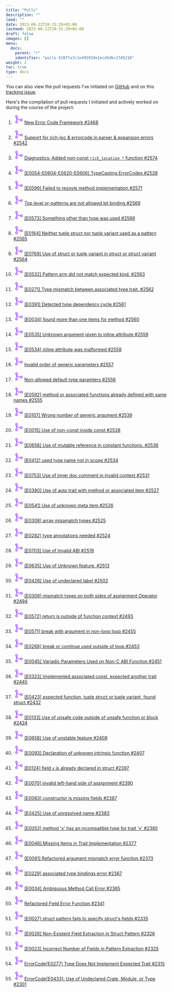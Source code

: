 ```yaml
---
title: "Pulls"
description: ""
lead: ""
date: 2023-08-22T20:15:29+05:00
lastmod: 2023-08-22T20:15:29+05:00
draft: false
images: []
menu:
  docs:
    parent: "r"
    identifier: "pulls-5207fa7c1e495919e1ecd5dbc17d5210"
weight: 2
toc: true
type: docs
---
```


You can also view the pull requests I've initiated on [GitHub](https://github.com/Rust-GCC/gccrs/pulls?q=is%3Apr+author%3AMahadMuhammad+created%3A%3C%3D2023-09-10+) and on this [tracking issue](https://github.com/Rust-GCC/gccrs/issues/2553).

Here's the compilation of pull requests I initiated and actively worked on during the course of the project:

1. <svg xmlns="http://www.w3.org/2000/svg" width="30" height="30" viewBox="0 0 256 256"><path fill="#b174ff" d="M208 108a36.07 36.07 0 0 0-33.94 24H152a36.16 36.16 0 0 1-28.8-14.4L99.62 86.16A36 36 0 1 0 68 89.94v76.12a36 36 0 1 0 24 0V116l12 16a60.27 60.27 0 0 0 48 24h22.06A36 36 0 1 0 208 108ZM80 44a12 12 0 1 1-12 12a12 12 0 0 1 12-12Zm0 168a12 12 0 1 1 12-12a12 12 0 0 1-12 12Zm128-56a12 12 0 1 1 12-12a12 12 0 0 1-12 12Z"/></svg> [New Error Code Framework #2468](https://github.com/Rust-GCC/gccrs/pull/2468)

1. <svg xmlns="http://www.w3.org/2000/svg" width="30" height="30" viewBox="0 0 256 256"><path fill="#b174ff" d="M208 108a36.07 36.07 0 0 0-33.94 24H152a36.16 36.16 0 0 1-28.8-14.4L99.62 86.16A36 36 0 1 0 68 89.94v76.12a36 36 0 1 0 24 0V116l12 16a60.27 60.27 0 0 0 48 24h22.06A36 36 0 1 0 208 108ZM80 44a12 12 0 1 1-12 12a12 12 0 0 1 12-12Zm0 168a12 12 0 1 1 12-12a12 12 0 0 1-12 12Zm128-56a12 12 0 1 1 12-12a12 12 0 0 1-12 12Z"/></svg> [Support for rich-loc & errorcode in parser & expansion errors #2542](https://github.com/Rust-GCC/gccrs/pull/2542)

1. <svg xmlns="http://www.w3.org/2000/svg" width="30" height="30" viewBox="0 0 256 256"><path fill="#b174ff" d="M208 108a36.07 36.07 0 0 0-33.94 24H152a36.16 36.16 0 0 1-28.8-14.4L99.62 86.16A36 36 0 1 0 68 89.94v76.12a36 36 0 1 0 24 0V116l12 16a60.27 60.27 0 0 0 48 24h22.06A36 36 0 1 0 208 108ZM80 44a12 12 0 1 1-12 12a12 12 0 0 1 12-12Zm0 168a12 12 0 1 1 12-12a12 12 0 0 1-12 12Zm128-56a12 12 0 1 1 12-12a12 12 0 0 1-12 12Z"/></svg> [Diagnostics: Added non-const `rich_location *` function #2574](https://github.com/Rust-GCC/gccrs/pull/2574)

1. <svg xmlns="http://www.w3.org/2000/svg" width="30" height="30" viewBox="0 0 256 256"><path fill="#b174ff" d="M208 108a36.07 36.07 0 0 0-33.94 24H152a36.16 36.16 0 0 1-28.8-14.4L99.62 86.16A36 36 0 1 0 68 89.94v76.12a36 36 0 1 0 24 0V116l12 16a60.27 60.27 0 0 0 48 24h22.06A36 36 0 1 0 208 108ZM80 44a12 12 0 1 1-12 12a12 12 0 0 1 12-12Zm0 168a12 12 0 1 1 12-12a12 12 0 0 1-12 12Zm128-56a12 12 0 1 1 12-12a12 12 0 0 1-12 12Z"/></svg> [[E0054-E0604-E0620-E0606] TypeCasting ErrorCodes #2528](https://github.com/Rust-GCC/gccrs/pull/2528)

1. <svg xmlns="http://www.w3.org/2000/svg" width="30" height="30" viewBox="0 0 256 256"><path fill="#b174ff" d="M208 108a36.07 36.07 0 0 0-33.94 24H152a36.16 36.16 0 0 1-28.8-14.4L99.62 86.16A36 36 0 1 0 68 89.94v76.12a36 36 0 1 0 24 0V116l12 16a60.27 60.27 0 0 0 48 24h22.06A36 36 0 1 0 208 108ZM80 44a12 12 0 1 1-12 12a12 12 0 0 1 12-12Zm0 168a12 12 0 1 1 12-12a12 12 0 0 1-12 12Zm128-56a12 12 0 1 1 12-12a12 12 0 0 1-12 12Z"/></svg> [[E0599] Failed to resovle method implementation #2571](https://github.com/Rust-GCC/gccrs/pull/2571)

1. <svg xmlns="http://www.w3.org/2000/svg" width="30" height="30" viewBox="0 0 256 256"><path fill="#b174ff" d="M208 108a36.07 36.07 0 0 0-33.94 24H152a36.16 36.16 0 0 1-28.8-14.4L99.62 86.16A36 36 0 1 0 68 89.94v76.12a36 36 0 1 0 24 0V116l12 16a60.27 60.27 0 0 0 48 24h22.06A36 36 0 1 0 208 108ZM80 44a12 12 0 1 1-12 12a12 12 0 0 1 12-12Zm0 168a12 12 0 1 1 12-12a12 12 0 0 1-12 12Zm128-56a12 12 0 1 1 12-12a12 12 0 0 1-12 12Z"/></svg> [Top level or-patterns are not allowed let binding #2569](https://github.com/Rust-GCC/gccrs/pull/2569)

1. <svg xmlns="http://www.w3.org/2000/svg" width="30" height="30" viewBox="0 0 256 256"><path fill="#b174ff" d="M208 108a36.07 36.07 0 0 0-33.94 24H152a36.16 36.16 0 0 1-28.8-14.4L99.62 86.16A36 36 0 1 0 68 89.94v76.12a36 36 0 1 0 24 0V116l12 16a60.27 60.27 0 0 0 48 24h22.06A36 36 0 1 0 208 108ZM80 44a12 12 0 1 1-12 12a12 12 0 0 1 12-12Zm0 168a12 12 0 1 1 12-12a12 12 0 0 1-12 12Zm128-56a12 12 0 1 1 12-12a12 12 0 0 1-12 12Z"/></svg> [[E0573] Something other than type was used #2568](https://github.com/Rust-GCC/gccrs/pull/2568)

1. <svg xmlns="http://www.w3.org/2000/svg" width="30" height="30" viewBox="0 0 256 256"><path fill="#b174ff" d="M208 108a36.07 36.07 0 0 0-33.94 24H152a36.16 36.16 0 0 1-28.8-14.4L99.62 86.16A36 36 0 1 0 68 89.94v76.12a36 36 0 1 0 24 0V116l12 16a60.27 60.27 0 0 0 48 24h22.06A36 36 0 1 0 208 108ZM80 44a12 12 0 1 1-12 12a12 12 0 0 1 12-12Zm0 168a12 12 0 1 1 12-12a12 12 0 0 1-12 12Zm128-56a12 12 0 1 1 12-12a12 12 0 0 1-12 12Z"/></svg> [[E0164] Neither tuple struct nor tuple variant used as a pattern #2565](https://github.com/Rust-GCC/gccrs/pull/2565)

1. <svg xmlns="http://www.w3.org/2000/svg" width="30" height="30" viewBox="0 0 256 256"><path fill="#b174ff" d="M208 108a36.07 36.07 0 0 0-33.94 24H152a36.16 36.16 0 0 1-28.8-14.4L99.62 86.16A36 36 0 1 0 68 89.94v76.12a36 36 0 1 0 24 0V116l12 16a60.27 60.27 0 0 0 48 24h22.06A36 36 0 1 0 208 108ZM80 44a12 12 0 1 1-12 12a12 12 0 0 1 12-12Zm0 168a12 12 0 1 1 12-12a12 12 0 0 1-12 12Zm128-56a12 12 0 1 1 12-12a12 12 0 0 1-12 12Z"/></svg> [[E0769] Use of struct or tuple variant in struct or struct variant #2564](https://github.com/Rust-GCC/gccrs/pull/2564)

1. <svg xmlns="http://www.w3.org/2000/svg" width="30" height="30" viewBox="0 0 256 256"><path fill="#b174ff" d="M208 108a36.07 36.07 0 0 0-33.94 24H152a36.16 36.16 0 0 1-28.8-14.4L99.62 86.16A36 36 0 1 0 68 89.94v76.12a36 36 0 1 0 24 0V116l12 16a60.27 60.27 0 0 0 48 24h22.06A36 36 0 1 0 208 108ZM80 44a12 12 0 1 1-12 12a12 12 0 0 1 12-12Zm0 168a12 12 0 1 1 12-12a12 12 0 0 1-12 12Zm128-56a12 12 0 1 1 12-12a12 12 0 0 1-12 12Z"/></svg> [[E0532] Pattern arm did not match expected kind. #2563](https://github.com/Rust-GCC/gccrs/pull/2563)

1. <svg xmlns="http://www.w3.org/2000/svg" width="30" height="30" viewBox="0 0 256 256"><path fill="#b174ff" d="M208 108a36.07 36.07 0 0 0-33.94 24H152a36.16 36.16 0 0 1-28.8-14.4L99.62 86.16A36 36 0 1 0 68 89.94v76.12a36 36 0 1 0 24 0V116l12 16a60.27 60.27 0 0 0 48 24h22.06A36 36 0 1 0 208 108ZM80 44a12 12 0 1 1-12 12a12 12 0 0 1 12-12Zm0 168a12 12 0 1 1 12-12a12 12 0 0 1-12 12Zm128-56a12 12 0 1 1 12-12a12 12 0 0 1-12 12Z"/></svg> [[E0271] Type mismatch between associated type trait. #2562](https://github.com/Rust-GCC/gccrs/pull/2562)

1. <svg xmlns="http://www.w3.org/2000/svg" width="30" height="30" viewBox="0 0 256 256"><path fill="#b174ff" d="M208 108a36.07 36.07 0 0 0-33.94 24H152a36.16 36.16 0 0 1-28.8-14.4L99.62 86.16A36 36 0 1 0 68 89.94v76.12a36 36 0 1 0 24 0V116l12 16a60.27 60.27 0 0 0 48 24h22.06A36 36 0 1 0 208 108ZM80 44a12 12 0 1 1-12 12a12 12 0 0 1 12-12Zm0 168a12 12 0 1 1 12-12a12 12 0 0 1-12 12Zm128-56a12 12 0 1 1 12-12a12 12 0 0 1-12 12Z"/></svg> [[E0391] Detected type dependency cycle #2561](https://github.com/Rust-GCC/gccrs/pull/2561)

1. <svg xmlns="http://www.w3.org/2000/svg" width="30" height="30" viewBox="0 0 256 256"><path fill="#b174ff" d="M208 108a36.07 36.07 0 0 0-33.94 24H152a36.16 36.16 0 0 1-28.8-14.4L99.62 86.16A36 36 0 1 0 68 89.94v76.12a36 36 0 1 0 24 0V116l12 16a60.27 60.27 0 0 0 48 24h22.06A36 36 0 1 0 208 108ZM80 44a12 12 0 1 1-12 12a12 12 0 0 1 12-12Zm0 168a12 12 0 1 1 12-12a12 12 0 0 1-12 12Zm128-56a12 12 0 1 1 12-12a12 12 0 0 1-12 12Z"/></svg> [[E0034] found more than one items for method #2560](https://github.com/Rust-GCC/gccrs/pull/2560)

1. <svg xmlns="http://www.w3.org/2000/svg" width="30" height="30" viewBox="0 0 256 256"><path fill="#b174ff" d="M208 108a36.07 36.07 0 0 0-33.94 24H152a36.16 36.16 0 0 1-28.8-14.4L99.62 86.16A36 36 0 1 0 68 89.94v76.12a36 36 0 1 0 24 0V116l12 16a60.27 60.27 0 0 0 48 24h22.06A36 36 0 1 0 208 108ZM80 44a12 12 0 1 1-12 12a12 12 0 0 1 12-12Zm0 168a12 12 0 1 1 12-12a12 12 0 0 1-12 12Zm128-56a12 12 0 1 1 12-12a12 12 0 0 1-12 12Z"/></svg> [[E0535] Unknown argument given to inline attribute #2559](https://github.com/Rust-GCC/gccrs/pull/2559)

1. <svg xmlns="http://www.w3.org/2000/svg" width="30" height="30" viewBox="0 0 256 256"><path fill="#b174ff" d="M208 108a36.07 36.07 0 0 0-33.94 24H152a36.16 36.16 0 0 1-28.8-14.4L99.62 86.16A36 36 0 1 0 68 89.94v76.12a36 36 0 1 0 24 0V116l12 16a60.27 60.27 0 0 0 48 24h22.06A36 36 0 1 0 208 108ZM80 44a12 12 0 1 1-12 12a12 12 0 0 1 12-12Zm0 168a12 12 0 1 1 12-12a12 12 0 0 1-12 12Zm128-56a12 12 0 1 1 12-12a12 12 0 0 1-12 12Z"/></svg> [[E0534] inline attribute was malformed #2558](https://github.com/Rust-GCC/gccrs/pull/2558)

1. <svg xmlns="http://www.w3.org/2000/svg" width="30" height="30" viewBox="0 0 256 256"><path fill="#b174ff" d="M208 108a36.07 36.07 0 0 0-33.94 24H152a36.16 36.16 0 0 1-28.8-14.4L99.62 86.16A36 36 0 1 0 68 89.94v76.12a36 36 0 1 0 24 0V116l12 16a60.27 60.27 0 0 0 48 24h22.06A36 36 0 1 0 208 108ZM80 44a12 12 0 1 1-12 12a12 12 0 0 1 12-12Zm0 168a12 12 0 1 1 12-12a12 12 0 0 1-12 12Zm128-56a12 12 0 1 1 12-12a12 12 0 0 1-12 12Z"/></svg> [Invalid order of generic parameters #2557](https://github.com/Rust-GCC/gccrs/pull/2557)

1. <svg xmlns="http://www.w3.org/2000/svg" width="30" height="30" viewBox="0 0 256 256"><path fill="#b174ff" d="M208 108a36.07 36.07 0 0 0-33.94 24H152a36.16 36.16 0 0 1-28.8-14.4L99.62 86.16A36 36 0 1 0 68 89.94v76.12a36 36 0 1 0 24 0V116l12 16a60.27 60.27 0 0 0 48 24h22.06A36 36 0 1 0 208 108ZM80 44a12 12 0 1 1-12 12a12 12 0 0 1 12-12Zm0 168a12 12 0 1 1 12-12a12 12 0 0 1-12 12Zm128-56a12 12 0 1 1 12-12a12 12 0 0 1-12 12Z"/></svg> [Non-allowed default type paramters #2556](https://github.com/Rust-GCC/gccrs/pull/2556)

1. <svg xmlns="http://www.w3.org/2000/svg" width="30" height="30" viewBox="0 0 256 256"><path fill="#b174ff" d="M208 108a36.07 36.07 0 0 0-33.94 24H152a36.16 36.16 0 0 1-28.8-14.4L99.62 86.16A36 36 0 1 0 68 89.94v76.12a36 36 0 1 0 24 0V116l12 16a60.27 60.27 0 0 0 48 24h22.06A36 36 0 1 0 208 108ZM80 44a12 12 0 1 1-12 12a12 12 0 0 1 12-12Zm0 168a12 12 0 1 1 12-12a12 12 0 0 1-12 12Zm128-56a12 12 0 1 1 12-12a12 12 0 0 1-12 12Z"/></svg> [[E0592] method or associated functions already defined with same names #2555](https://github.com/Rust-GCC/gccrs/pull/2555)

1. <svg xmlns="http://www.w3.org/2000/svg" width="30" height="30" viewBox="0 0 256 256"><path fill="#b174ff" d="M208 108a36.07 36.07 0 0 0-33.94 24H152a36.16 36.16 0 0 1-28.8-14.4L99.62 86.16A36 36 0 1 0 68 89.94v76.12a36 36 0 1 0 24 0V116l12 16a60.27 60.27 0 0 0 48 24h22.06A36 36 0 1 0 208 108ZM80 44a12 12 0 1 1-12 12a12 12 0 0 1 12-12Zm0 168a12 12 0 1 1 12-12a12 12 0 0 1-12 12Zm128-56a12 12 0 1 1 12-12a12 12 0 0 1-12 12Z"/></svg> [[E0107] Wrong number of generic argument #2539](https://github.com/Rust-GCC/gccrs/pull/2539)

1. <svg xmlns="http://www.w3.org/2000/svg" width="30" height="30" viewBox="0 0 256 256"><path fill="#b174ff" d="M208 108a36.07 36.07 0 0 0-33.94 24H152a36.16 36.16 0 0 1-28.8-14.4L99.62 86.16A36 36 0 1 0 68 89.94v76.12a36 36 0 1 0 24 0V116l12 16a60.27 60.27 0 0 0 48 24h22.06A36 36 0 1 0 208 108ZM80 44a12 12 0 1 1-12 12a12 12 0 0 1 12-12Zm0 168a12 12 0 1 1 12-12a12 12 0 0 1-12 12Zm128-56a12 12 0 1 1 12-12a12 12 0 0 1-12 12Z"/></svg> [[E0015] Use of non-const inside const #2538](https://github.com/Rust-GCC/gccrs/pull/2538)

1. <svg xmlns="http://www.w3.org/2000/svg" width="30" height="30" viewBox="0 0 256 256"><path fill="#b174ff" d="M208 108a36.07 36.07 0 0 0-33.94 24H152a36.16 36.16 0 0 1-28.8-14.4L99.62 86.16A36 36 0 1 0 68 89.94v76.12a36 36 0 1 0 24 0V116l12 16a60.27 60.27 0 0 0 48 24h22.06A36 36 0 1 0 208 108ZM80 44a12 12 0 1 1-12 12a12 12 0 0 1 12-12Zm0 168a12 12 0 1 1 12-12a12 12 0 0 1-12 12Zm128-56a12 12 0 1 1 12-12a12 12 0 0 1-12 12Z"/></svg> [[E0658] Use of mutable reference in constant functions. #2536](https://github.com/Rust-GCC/gccrs/pull/2536)

1. <svg xmlns="http://www.w3.org/2000/svg" width="30" height="30" viewBox="0 0 256 256"><path fill="#b174ff" d="M208 108a36.07 36.07 0 0 0-33.94 24H152a36.16 36.16 0 0 1-28.8-14.4L99.62 86.16A36 36 0 1 0 68 89.94v76.12a36 36 0 1 0 24 0V116l12 16a60.27 60.27 0 0 0 48 24h22.06A36 36 0 1 0 208 108ZM80 44a12 12 0 1 1-12 12a12 12 0 0 1 12-12Zm0 168a12 12 0 1 1 12-12a12 12 0 0 1-12 12Zm128-56a12 12 0 1 1 12-12a12 12 0 0 1-12 12Z"/></svg> [[E0412] used type name not in scope #2534](https://github.com/Rust-GCC/gccrs/pull/2534)

1. <svg xmlns="http://www.w3.org/2000/svg" width="30" height="30" viewBox="0 0 256 256"><path fill="#b174ff" d="M208 108a36.07 36.07 0 0 0-33.94 24H152a36.16 36.16 0 0 1-28.8-14.4L99.62 86.16A36 36 0 1 0 68 89.94v76.12a36 36 0 1 0 24 0V116l12 16a60.27 60.27 0 0 0 48 24h22.06A36 36 0 1 0 208 108ZM80 44a12 12 0 1 1-12 12a12 12 0 0 1 12-12Zm0 168a12 12 0 1 1 12-12a12 12 0 0 1-12 12Zm128-56a12 12 0 1 1 12-12a12 12 0 0 1-12 12Z"/></svg> [[E0753] Use of inner doc comment in invalid context #2531](https://github.com/Rust-GCC/gccrs/pull/2531)

1. <svg xmlns="http://www.w3.org/2000/svg" width="30" height="30" viewBox="0 0 256 256"><path fill="#b174ff" d="M208 108a36.07 36.07 0 0 0-33.94 24H152a36.16 36.16 0 0 1-28.8-14.4L99.62 86.16A36 36 0 1 0 68 89.94v76.12a36 36 0 1 0 24 0V116l12 16a60.27 60.27 0 0 0 48 24h22.06A36 36 0 1 0 208 108ZM80 44a12 12 0 1 1-12 12a12 12 0 0 1 12-12Zm0 168a12 12 0 1 1 12-12a12 12 0 0 1-12 12Zm128-56a12 12 0 1 1 12-12a12 12 0 0 1-12 12Z"/></svg> [[E0380] Use of auto trait with method or associated item #2527](https://github.com/Rust-GCC/gccrs/pull/2527)

1. <svg xmlns="http://www.w3.org/2000/svg" width="30" height="30" viewBox="0 0 256 256"><path fill="#b174ff" d="M208 108a36.07 36.07 0 0 0-33.94 24H152a36.16 36.16 0 0 1-28.8-14.4L99.62 86.16A36 36 0 1 0 68 89.94v76.12a36 36 0 1 0 24 0V116l12 16a60.27 60.27 0 0 0 48 24h22.06A36 36 0 1 0 208 108ZM80 44a12 12 0 1 1-12 12a12 12 0 0 1 12-12Zm0 168a12 12 0 1 1 12-12a12 12 0 0 1-12 12Zm128-56a12 12 0 1 1 12-12a12 12 0 0 1-12 12Z"/></svg> [[E0541] Use of unknown meta item #2526](https://github.com/Rust-GCC/gccrs/pull/2526)

1. <svg xmlns="http://www.w3.org/2000/svg" width="30" height="30" viewBox="0 0 256 256"><path fill="#b174ff" d="M208 108a36.07 36.07 0 0 0-33.94 24H152a36.16 36.16 0 0 1-28.8-14.4L99.62 86.16A36 36 0 1 0 68 89.94v76.12a36 36 0 1 0 24 0V116l12 16a60.27 60.27 0 0 0 48 24h22.06A36 36 0 1 0 208 108ZM80 44a12 12 0 1 1-12 12a12 12 0 0 1 12-12Zm0 168a12 12 0 1 1 12-12a12 12 0 0 1-12 12Zm128-56a12 12 0 1 1 12-12a12 12 0 0 1-12 12Z"/></svg> [[E0308] array misamatch types #2525](https://github.com/Rust-GCC/gccrs/pull/2525)

1. <svg xmlns="http://www.w3.org/2000/svg" width="30" height="30" viewBox="0 0 256 256"><path fill="#b174ff" d="M208 108a36.07 36.07 0 0 0-33.94 24H152a36.16 36.16 0 0 1-28.8-14.4L99.62 86.16A36 36 0 1 0 68 89.94v76.12a36 36 0 1 0 24 0V116l12 16a60.27 60.27 0 0 0 48 24h22.06A36 36 0 1 0 208 108ZM80 44a12 12 0 1 1-12 12a12 12 0 0 1 12-12Zm0 168a12 12 0 1 1 12-12a12 12 0 0 1-12 12Zm128-56a12 12 0 1 1 12-12a12 12 0 0 1-12 12Z"/></svg> [[E0282] type annotations needed #2524](https://github.com/Rust-GCC/gccrs/pull/2524)

1. <svg xmlns="http://www.w3.org/2000/svg" width="30" height="30" viewBox="0 0 256 256"><path fill="#b174ff" d="M208 108a36.07 36.07 0 0 0-33.94 24H152a36.16 36.16 0 0 1-28.8-14.4L99.62 86.16A36 36 0 1 0 68 89.94v76.12a36 36 0 1 0 24 0V116l12 16a60.27 60.27 0 0 0 48 24h22.06A36 36 0 1 0 208 108ZM80 44a12 12 0 1 1-12 12a12 12 0 0 1 12-12Zm0 168a12 12 0 1 1 12-12a12 12 0 0 1-12 12Zm128-56a12 12 0 1 1 12-12a12 12 0 0 1-12 12Z"/></svg> [[E0703] Use of Invalid ABI #2519](https://github.com/Rust-GCC/gccrs/pull/2519)

1. <svg xmlns="http://www.w3.org/2000/svg" width="30" height="30" viewBox="0 0 256 256"><path fill="#b174ff" d="M208 108a36.07 36.07 0 0 0-33.94 24H152a36.16 36.16 0 0 1-28.8-14.4L99.62 86.16A36 36 0 1 0 68 89.94v76.12a36 36 0 1 0 24 0V116l12 16a60.27 60.27 0 0 0 48 24h22.06A36 36 0 1 0 208 108ZM80 44a12 12 0 1 1-12 12a12 12 0 0 1 12-12Zm0 168a12 12 0 1 1 12-12a12 12 0 0 1-12 12Zm128-56a12 12 0 1 1 12-12a12 12 0 0 1-12 12Z"/></svg> [[E0635] Use of Unknown feature. #2513](https://github.com/Rust-GCC/gccrs/pull/2513)

1. <svg xmlns="http://www.w3.org/2000/svg" width="30" height="30" viewBox="0 0 256 256"><path fill="#b174ff" d="M208 108a36.07 36.07 0 0 0-33.94 24H152a36.16 36.16 0 0 1-28.8-14.4L99.62 86.16A36 36 0 1 0 68 89.94v76.12a36 36 0 1 0 24 0V116l12 16a60.27 60.27 0 0 0 48 24h22.06A36 36 0 1 0 208 108ZM80 44a12 12 0 1 1-12 12a12 12 0 0 1 12-12Zm0 168a12 12 0 1 1 12-12a12 12 0 0 1-12 12Zm128-56a12 12 0 1 1 12-12a12 12 0 0 1-12 12Z"/></svg> [[E0426] Use of undeclared label #2502](https://github.com/Rust-GCC/gccrs/pull/2502)

1. <svg xmlns="http://www.w3.org/2000/svg" width="30" height="30" viewBox="0 0 256 256"><path fill="#b174ff" d="M208 108a36.07 36.07 0 0 0-33.94 24H152a36.16 36.16 0 0 1-28.8-14.4L99.62 86.16A36 36 0 1 0 68 89.94v76.12a36 36 0 1 0 24 0V116l12 16a60.27 60.27 0 0 0 48 24h22.06A36 36 0 1 0 208 108ZM80 44a12 12 0 1 1-12 12a12 12 0 0 1 12-12Zm0 168a12 12 0 1 1 12-12a12 12 0 0 1-12 12Zm128-56a12 12 0 1 1 12-12a12 12 0 0 1-12 12Z"/></svg> [[E0308] mismatch types on both sides of assignment Operator #2494](https://github.com/Rust-GCC/gccrs/pull/2494)

1. <svg xmlns="http://www.w3.org/2000/svg" width="30" height="30" viewBox="0 0 256 256"><path fill="#b174ff" d="M208 108a36.07 36.07 0 0 0-33.94 24H152a36.16 36.16 0 0 1-28.8-14.4L99.62 86.16A36 36 0 1 0 68 89.94v76.12a36 36 0 1 0 24 0V116l12 16a60.27 60.27 0 0 0 48 24h22.06A36 36 0 1 0 208 108ZM80 44a12 12 0 1 1-12 12a12 12 0 0 1 12-12Zm0 168a12 12 0 1 1 12-12a12 12 0 0 1-12 12Zm128-56a12 12 0 1 1 12-12a12 12 0 0 1-12 12Z"/></svg> [[E0572] return is outside of function context #2493](https://github.com/Rust-GCC/gccrs/pull/2493)

1. <svg xmlns="http://www.w3.org/2000/svg" width="30" height="30" viewBox="0 0 256 256"><path fill="#b174ff" d="M208 108a36.07 36.07 0 0 0-33.94 24H152a36.16 36.16 0 0 1-28.8-14.4L99.62 86.16A36 36 0 1 0 68 89.94v76.12a36 36 0 1 0 24 0V116l12 16a60.27 60.27 0 0 0 48 24h22.06A36 36 0 1 0 208 108ZM80 44a12 12 0 1 1-12 12a12 12 0 0 1 12-12Zm0 168a12 12 0 1 1 12-12a12 12 0 0 1-12 12Zm128-56a12 12 0 1 1 12-12a12 12 0 0 1-12 12Z"/></svg> [[E0571] break with argument in non-loop loop #2455](https://github.com/Rust-GCC/gccrs/pull/2455)

1. <svg xmlns="http://www.w3.org/2000/svg" width="30" height="30" viewBox="0 0 256 256"><path fill="#b174ff" d="M208 108a36.07 36.07 0 0 0-33.94 24H152a36.16 36.16 0 0 1-28.8-14.4L99.62 86.16A36 36 0 1 0 68 89.94v76.12a36 36 0 1 0 24 0V116l12 16a60.27 60.27 0 0 0 48 24h22.06A36 36 0 1 0 208 108ZM80 44a12 12 0 1 1-12 12a12 12 0 0 1 12-12Zm0 168a12 12 0 1 1 12-12a12 12 0 0 1-12 12Zm128-56a12 12 0 1 1 12-12a12 12 0 0 1-12 12Z"/></svg> [[E0268] break or continue used outside of loop #2453](https://github.com/Rust-GCC/gccrs/pull/2453)

1. <svg xmlns="http://www.w3.org/2000/svg" width="30" height="30" viewBox="0 0 256 256"><path fill="#b174ff" d="M208 108a36.07 36.07 0 0 0-33.94 24H152a36.16 36.16 0 0 1-28.8-14.4L99.62 86.16A36 36 0 1 0 68 89.94v76.12a36 36 0 1 0 24 0V116l12 16a60.27 60.27 0 0 0 48 24h22.06A36 36 0 1 0 208 108ZM80 44a12 12 0 1 1-12 12a12 12 0 0 1 12-12Zm0 168a12 12 0 1 1 12-12a12 12 0 0 1-12 12Zm128-56a12 12 0 1 1 12-12a12 12 0 0 1-12 12Z"/></svg> [[E0045] Variadic Parameters Used on Non-C ABI Function #2451](https://github.com/Rust-GCC/gccrs/pull/2451)

1. <svg xmlns="http://www.w3.org/2000/svg" width="30" height="30" viewBox="0 0 256 256"><path fill="#b174ff" d="M208 108a36.07 36.07 0 0 0-33.94 24H152a36.16 36.16 0 0 1-28.8-14.4L99.62 86.16A36 36 0 1 0 68 89.94v76.12a36 36 0 1 0 24 0V116l12 16a60.27 60.27 0 0 0 48 24h22.06A36 36 0 1 0 208 108ZM80 44a12 12 0 1 1-12 12a12 12 0 0 1 12-12Zm0 168a12 12 0 1 1 12-12a12 12 0 0 1-12 12Zm128-56a12 12 0 1 1 12-12a12 12 0 0 1-12 12Z"/></svg> [[E0323] Implemented associated const, expected another trait #2445](https://github.com/Rust-GCC/gccrs/pull/2445)

1. <svg xmlns="http://www.w3.org/2000/svg" width="30" height="30" viewBox="0 0 256 256"><path fill="#b174ff" d="M208 108a36.07 36.07 0 0 0-33.94 24H152a36.16 36.16 0 0 1-28.8-14.4L99.62 86.16A36 36 0 1 0 68 89.94v76.12a36 36 0 1 0 24 0V116l12 16a60.27 60.27 0 0 0 48 24h22.06A36 36 0 1 0 208 108ZM80 44a12 12 0 1 1-12 12a12 12 0 0 1 12-12Zm0 168a12 12 0 1 1 12-12a12 12 0 0 1-12 12Zm128-56a12 12 0 1 1 12-12a12 12 0 0 1-12 12Z"/></svg> [[E0423] expected function, tuple struct or tuple variant, found struct #2432](https://github.com/Rust-GCC/gccrs/pull/2432)

1. <svg xmlns="http://www.w3.org/2000/svg" width="30" height="30" viewBox="0 0 256 256"><path fill="#b174ff" d="M208 108a36.07 36.07 0 0 0-33.94 24H152a36.16 36.16 0 0 1-28.8-14.4L99.62 86.16A36 36 0 1 0 68 89.94v76.12a36 36 0 1 0 24 0V116l12 16a60.27 60.27 0 0 0 48 24h22.06A36 36 0 1 0 208 108ZM80 44a12 12 0 1 1-12 12a12 12 0 0 1 12-12Zm0 168a12 12 0 1 1 12-12a12 12 0 0 1-12 12Zm128-56a12 12 0 1 1 12-12a12 12 0 0 1-12 12Z"/></svg> [[E0133] Use of unsafe code outside of unsafe function or block #2424](https://github.com/Rust-GCC/gccrs/pull/2424)

1. <svg xmlns="http://www.w3.org/2000/svg" width="30" height="30" viewBox="0 0 256 256"><path fill="#b174ff" d="M208 108a36.07 36.07 0 0 0-33.94 24H152a36.16 36.16 0 0 1-28.8-14.4L99.62 86.16A36 36 0 1 0 68 89.94v76.12a36 36 0 1 0 24 0V116l12 16a60.27 60.27 0 0 0 48 24h22.06A36 36 0 1 0 208 108ZM80 44a12 12 0 1 1-12 12a12 12 0 0 1 12-12Zm0 168a12 12 0 1 1 12-12a12 12 0 0 1-12 12Zm128-56a12 12 0 1 1 12-12a12 12 0 0 1-12 12Z"/></svg> [[E0658] Use of unstable feature #2408](https://github.com/Rust-GCC/gccrs/pull/2408)

1. <svg xmlns="http://www.w3.org/2000/svg" width="30" height="30" viewBox="0 0 256 256"><path fill="#b174ff" d="M208 108a36.07 36.07 0 0 0-33.94 24H152a36.16 36.16 0 0 1-28.8-14.4L99.62 86.16A36 36 0 1 0 68 89.94v76.12a36 36 0 1 0 24 0V116l12 16a60.27 60.27 0 0 0 48 24h22.06A36 36 0 1 0 208 108ZM80 44a12 12 0 1 1-12 12a12 12 0 0 1 12-12Zm0 168a12 12 0 1 1 12-12a12 12 0 0 1-12 12Zm128-56a12 12 0 1 1 12-12a12 12 0 0 1-12 12Z"/></svg> [[E0093] Declaration of unknown intrinsic function #2407](https://github.com/Rust-GCC/gccrs/pull/2407)

1. <svg xmlns="http://www.w3.org/2000/svg" width="30" height="30" viewBox="0 0 256 256"><path fill="#b174ff" d="M208 108a36.07 36.07 0 0 0-33.94 24H152a36.16 36.16 0 0 1-28.8-14.4L99.62 86.16A36 36 0 1 0 68 89.94v76.12a36 36 0 1 0 24 0V116l12 16a60.27 60.27 0 0 0 48 24h22.06A36 36 0 1 0 208 108ZM80 44a12 12 0 1 1-12 12a12 12 0 0 1 12-12Zm0 168a12 12 0 1 1 12-12a12 12 0 0 1-12 12Zm128-56a12 12 0 1 1 12-12a12 12 0 0 1-12 12Z"/></svg> [[E0124] field `x` is already declared in struct #2397](https://github.com/Rust-GCC/gccrs/pull/2397)

1. <svg xmlns="http://www.w3.org/2000/svg" width="30" height="30" viewBox="0 0 256 256"><path fill="#b174ff" d="M208 108a36.07 36.07 0 0 0-33.94 24H152a36.16 36.16 0 0 1-28.8-14.4L99.62 86.16A36 36 0 1 0 68 89.94v76.12a36 36 0 1 0 24 0V116l12 16a60.27 60.27 0 0 0 48 24h22.06A36 36 0 1 0 208 108ZM80 44a12 12 0 1 1-12 12a12 12 0 0 1 12-12Zm0 168a12 12 0 1 1 12-12a12 12 0 0 1-12 12Zm128-56a12 12 0 1 1 12-12a12 12 0 0 1-12 12Z"/></svg> [[E0070] invalid left-hand side of assignment #2390](https://github.com/Rust-GCC/gccrs/pull/2390)

1. <svg xmlns="http://www.w3.org/2000/svg" width="30" height="30" viewBox="0 0 256 256"><path fill="#b174ff" d="M208 108a36.07 36.07 0 0 0-33.94 24H152a36.16 36.16 0 0 1-28.8-14.4L99.62 86.16A36 36 0 1 0 68 89.94v76.12a36 36 0 1 0 24 0V116l12 16a60.27 60.27 0 0 0 48 24h22.06A36 36 0 1 0 208 108ZM80 44a12 12 0 1 1-12 12a12 12 0 0 1 12-12Zm0 168a12 12 0 1 1 12-12a12 12 0 0 1-12 12Zm128-56a12 12 0 1 1 12-12a12 12 0 0 1-12 12Z"/></svg> [[E0063] constructor is missing fields #2387](https://github.com/Rust-GCC/gccrs/pull/2387)

1. <svg xmlns="http://www.w3.org/2000/svg" width="30" height="30" viewBox="0 0 256 256"><path fill="#b174ff" d="M208 108a36.07 36.07 0 0 0-33.94 24H152a36.16 36.16 0 0 1-28.8-14.4L99.62 86.16A36 36 0 1 0 68 89.94v76.12a36 36 0 1 0 24 0V116l12 16a60.27 60.27 0 0 0 48 24h22.06A36 36 0 1 0 208 108ZM80 44a12 12 0 1 1-12 12a12 12 0 0 1 12-12Zm0 168a12 12 0 1 1 12-12a12 12 0 0 1-12 12Zm128-56a12 12 0 1 1 12-12a12 12 0 0 1-12 12Z"/></svg> [[E0425] Use of unresolved name #2383](https://github.com/Rust-GCC/gccrs/pull/2383)

1. <svg xmlns="http://www.w3.org/2000/svg" width="30" height="30" viewBox="0 0 256 256"><path fill="#b174ff" d="M208 108a36.07 36.07 0 0 0-33.94 24H152a36.16 36.16 0 0 1-28.8-14.4L99.62 86.16A36 36 0 1 0 68 89.94v76.12a36 36 0 1 0 24 0V116l12 16a60.27 60.27 0 0 0 48 24h22.06A36 36 0 1 0 208 108ZM80 44a12 12 0 1 1-12 12a12 12 0 0 1 12-12Zm0 168a12 12 0 1 1 12-12a12 12 0 0 1-12 12Zm128-56a12 12 0 1 1 12-12a12 12 0 0 1-12 12Z"/></svg> [[E0053] method 'x' has an incompatible type for trait 'y' #2380](https://github.com/Rust-GCC/gccrs/pull/2380)

1. <svg xmlns="http://www.w3.org/2000/svg" width="30" height="30" viewBox="0 0 256 256"><path fill="#b174ff" d="M208 108a36.07 36.07 0 0 0-33.94 24H152a36.16 36.16 0 0 1-28.8-14.4L99.62 86.16A36 36 0 1 0 68 89.94v76.12a36 36 0 1 0 24 0V116l12 16a60.27 60.27 0 0 0 48 24h22.06A36 36 0 1 0 208 108ZM80 44a12 12 0 1 1-12 12a12 12 0 0 1 12-12Zm0 168a12 12 0 1 1 12-12a12 12 0 0 1-12 12Zm128-56a12 12 0 1 1 12-12a12 12 0 0 1-12 12Z"/></svg> [[E0046] Missing Items in Trait Implementation #2377](https://github.com/Rust-GCC/gccrs/pull/2377)

1. <svg xmlns="http://www.w3.org/2000/svg" width="30" height="30" viewBox="0 0 256 256"><path fill="#b174ff" d="M208 108a36.07 36.07 0 0 0-33.94 24H152a36.16 36.16 0 0 1-28.8-14.4L99.62 86.16A36 36 0 1 0 68 89.94v76.12a36 36 0 1 0 24 0V116l12 16a60.27 60.27 0 0 0 48 24h22.06A36 36 0 1 0 208 108ZM80 44a12 12 0 1 1-12 12a12 12 0 0 1 12-12Zm0 168a12 12 0 1 1 12-12a12 12 0 0 1-12 12Zm128-56a12 12 0 1 1 12-12a12 12 0 0 1-12 12Z"/></svg> [[E0061] Refactored argument mismatch error function #2373](https://github.com/Rust-GCC/gccrs/pull/2373)

1. <svg xmlns="http://www.w3.org/2000/svg" width="30" height="30" viewBox="0 0 256 256"><path fill="#b174ff" d="M208 108a36.07 36.07 0 0 0-33.94 24H152a36.16 36.16 0 0 1-28.8-14.4L99.62 86.16A36 36 0 1 0 68 89.94v76.12a36 36 0 1 0 24 0V116l12 16a60.27 60.27 0 0 0 48 24h22.06A36 36 0 1 0 208 108ZM80 44a12 12 0 1 1-12 12a12 12 0 0 1 12-12Zm0 168a12 12 0 1 1 12-12a12 12 0 0 1-12 12Zm128-56a12 12 0 1 1 12-12a12 12 0 0 1-12 12Z"/></svg> [[E0229] associated type bindings error #2367](https://github.com/Rust-GCC/gccrs/pull/2367)

1. <svg xmlns="http://www.w3.org/2000/svg" width="30" height="30" viewBox="0 0 256 256"><path fill="#b174ff" d="M208 108a36.07 36.07 0 0 0-33.94 24H152a36.16 36.16 0 0 1-28.8-14.4L99.62 86.16A36 36 0 1 0 68 89.94v76.12a36 36 0 1 0 24 0V116l12 16a60.27 60.27 0 0 0 48 24h22.06A36 36 0 1 0 208 108ZM80 44a12 12 0 1 1-12 12a12 12 0 0 1 12-12Zm0 168a12 12 0 1 1 12-12a12 12 0 0 1-12 12Zm128-56a12 12 0 1 1 12-12a12 12 0 0 1-12 12Z"/></svg> [[E0034] Ambiguous Method Call Error #2365](https://github.com/Rust-GCC/gccrs/pull/2365)

1. <svg xmlns="http://www.w3.org/2000/svg" width="30" height="30" viewBox="0 0 256 256"><path fill="#b174ff" d="M208 108a36.07 36.07 0 0 0-33.94 24H152a36.16 36.16 0 0 1-28.8-14.4L99.62 86.16A36 36 0 1 0 68 89.94v76.12a36 36 0 1 0 24 0V116l12 16a60.27 60.27 0 0 0 48 24h22.06A36 36 0 1 0 208 108ZM80 44a12 12 0 1 1-12 12a12 12 0 0 1 12-12Zm0 168a12 12 0 1 1 12-12a12 12 0 0 1-12 12Zm128-56a12 12 0 1 1 12-12a12 12 0 0 1-12 12Z"/></svg> [Refactored Field Error Function #2341](https://github.com/Rust-GCC/gccrs/pull/2341)

1. <svg xmlns="http://www.w3.org/2000/svg" width="30" height="30" viewBox="0 0 256 256"><path fill="#b174ff" d="M208 108a36.07 36.07 0 0 0-33.94 24H152a36.16 36.16 0 0 1-28.8-14.4L99.62 86.16A36 36 0 1 0 68 89.94v76.12a36 36 0 1 0 24 0V116l12 16a60.27 60.27 0 0 0 48 24h22.06A36 36 0 1 0 208 108ZM80 44a12 12 0 1 1-12 12a12 12 0 0 1 12-12Zm0 168a12 12 0 1 1 12-12a12 12 0 0 1-12 12Zm128-56a12 12 0 1 1 12-12a12 12 0 0 1-12 12Z"/></svg> [[E0027] struct pattern fails to specify struct's fields #2335](https://github.com/Rust-GCC/gccrs/pull/2335)

1. <svg xmlns="http://www.w3.org/2000/svg" width="30" height="30" viewBox="0 0 256 256"><path fill="#b174ff" d="M208 108a36.07 36.07 0 0 0-33.94 24H152a36.16 36.16 0 0 1-28.8-14.4L99.62 86.16A36 36 0 1 0 68 89.94v76.12a36 36 0 1 0 24 0V116l12 16a60.27 60.27 0 0 0 48 24h22.06A36 36 0 1 0 208 108ZM80 44a12 12 0 1 1-12 12a12 12 0 0 1 12-12Zm0 168a12 12 0 1 1 12-12a12 12 0 0 1-12 12Zm128-56a12 12 0 1 1 12-12a12 12 0 0 1-12 12Z"/></svg> [[E0026] Non-Existent Field Extraction in Struct Pattern #2326](https://github.com/Rust-GCC/gccrs/pull/2326)

1. <svg xmlns="http://www.w3.org/2000/svg" width="30" height="30" viewBox="0 0 256 256"><path fill="#b174ff" d="M208 108a36.07 36.07 0 0 0-33.94 24H152a36.16 36.16 0 0 1-28.8-14.4L99.62 86.16A36 36 0 1 0 68 89.94v76.12a36 36 0 1 0 24 0V116l12 16a60.27 60.27 0 0 0 48 24h22.06A36 36 0 1 0 208 108ZM80 44a12 12 0 1 1-12 12a12 12 0 0 1 12-12Zm0 168a12 12 0 1 1 12-12a12 12 0 0 1-12 12Zm128-56a12 12 0 1 1 12-12a12 12 0 0 1-12 12Z"/></svg> [[E0023] Incorrect Number of Fields in Pattern Extraction #2325](https://github.com/Rust-GCC/gccrs/pull/2325)

1. <svg xmlns="http://www.w3.org/2000/svg" width="30" height="30" viewBox="0 0 256 256"><path fill="#b174ff" d="M208 108a36.07 36.07 0 0 0-33.94 24H152a36.16 36.16 0 0 1-28.8-14.4L99.62 86.16A36 36 0 1 0 68 89.94v76.12a36 36 0 1 0 24 0V116l12 16a60.27 60.27 0 0 0 48 24h22.06A36 36 0 1 0 208 108ZM80 44a12 12 0 1 1-12 12a12 12 0 0 1 12-12Zm0 168a12 12 0 1 1 12-12a12 12 0 0 1-12 12Zm128-56a12 12 0 1 1 12-12a12 12 0 0 1-12 12Z"/></svg> [ErrorCode[E0277] Type Does Not Implement Expected Trait #2315](https://github.com/Rust-GCC/gccrs/pull/2315)

1. <svg xmlns="http://www.w3.org/2000/svg" width="30" height="30" viewBox="0 0 256 256"><path fill="#b174ff" d="M208 108a36.07 36.07 0 0 0-33.94 24H152a36.16 36.16 0 0 1-28.8-14.4L99.62 86.16A36 36 0 1 0 68 89.94v76.12a36 36 0 1 0 24 0V116l12 16a60.27 60.27 0 0 0 48 24h22.06A36 36 0 1 0 208 108ZM80 44a12 12 0 1 1-12 12a12 12 0 0 1 12-12Zm0 168a12 12 0 1 1 12-12a12 12 0 0 1-12 12Zm128-56a12 12 0 1 1 12-12a12 12 0 0 1-12 12Z"/></svg> [ErrorCode[E0433]: Use of Undeclared Crate, Module, or Type #2301](https://github.com/Rust-GCC/gccrs/pull/2301)
